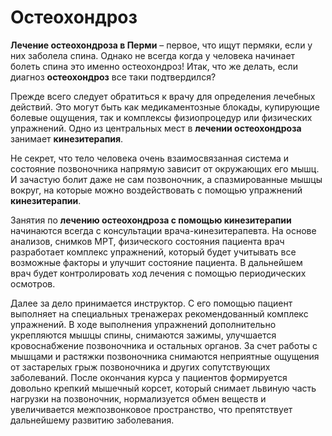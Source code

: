 # Остеохондроз

**Лечение остеохондроза в Перми** – первое, что ищут пермяки, если у них заболела спина. Однако не всегда когда у человека начинает болеть спина это именно остеохондроз! Итак, что же делать, если диагноз **остеохондроз** все таки подтвердился?

Прежде всего следует обратиться к врачу для определения лечебных действий. Это могут быть как медикаментозные блокады, купирующие болевые ощущения, так и комплексы физиопроцедур или физических упражнений. Одно из центральных мест в **лечении остеохондроза** занимает **кинезитерапия**.

Не секрет, что тело человека очень взаимосвязанная система и состояние позвоночника напрямую зависит от окружающих его мышц. И зачастую болит даже не сам позвоночник,  а спазмированные мышцы вокруг, на которые можно воздействовать с помощью упражнений **кинезитерапии**.

Занятия по **лечению остеохондроза с помощью кинезитерапии** начинаются всегда с консультации врача-кинезитерапевта. На основе анализов, снимков МРТ, физического состояния пациента врач разработает комплекс упражнений, который будет учитывать все возможные факторы и улучшит состояние пациента. В дальнейшем врач будет контролировать ход лечения с помощью периодических осмотров.

Далее за дело принимается инструктор. С его помощью пациент выполняет на специальных тренажерах рекомендованный комплекс упражнений. В ходе выполнения упражнений дополнительно укрепляются мышцы спины, снимаются зажимы, улучшается кровоснабжение позвоночника и остальных органов. За счет работы с мышцами и растяжки позвоночника снимаются неприятные ощущения от застарелых грыж позвоночника и других сопутствующих заболеваний. После окончания курса у пациентов формируется довольно крепкий мышечный корсет, который снимает львиную часть нагрузки на позвоночник, нормализуется обмен веществ и увеличивается межпозвонковое пространство, что препятствует дальнейшему развитию заболевания.